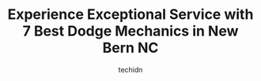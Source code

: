---
layout: ampstory
image: https://images.unsplash.com/photo-1621772991673-de61ffe34408?ixlib=rb-4.0.3&ixid=MnwxMjA3fDB8MHxwaG90by1wYWdlfHx8fGVufDB8fHx8&auto=format&fit=crop&w=640&h=853&q=80
author: techidn
featured: false
description: When it comes to finding reliable automotive experts in New Bern NC, USA, look no further than the 7 best Dodge Mechanic in the area. With their exceptional skills and dedication to providin
title: Experience Exceptional Service with 7 Best Dodge Mechanics in New Bern NC
cover:
   title: Experience Exceptional Service with 7 Best Dodge Mechanics in New Bern NC
   subtitle: Rickpate
   background: https://images.unsplash.com/photo-1621772991673-de61ffe34408?ixlib=rb-4.0.3&ixid=MnwxMjA3fDB8MHxwaG90by1wYWdlfHx8fGVufDB8fHx8&auto=format&fit=crop&w=640&h=853&q=80

pages: 
 - layout: thirds
   top: <h1>#1 Colony Tire and Service</h1>
   bottom: "<p>Colony Tire in New Bern, NC, provides outstanding service at a fair price. Most important, they are honest!!!The men and women who work at this company do not try to sell</p>"
   background: https://www.knot35.com/toplist/wp-content/uploads/2023/06/best-dodge-mechanic-1-in-new-bern-nc-1685834892.jpeg
   backgroundblur: true
 - layout: thirds
   top: <h1>#2 Toyota of New Bern</h1>
   bottom: "<p>5010 US-70, New Bern, NC 28560, United States</p>"
   background: https://www.knot35.com/toplist/wp-content/uploads/2023/06/best-dodge-mechanic-2-in-new-bern-nc-1685834892.jpeg
   cta:
      link: https://www.knot35.com/toplist/experience-exceptional-service-with-7-best-dodge-mechanics-in-new-bern-nc/
      text: Experience Exceptional Service with 7 Best Dodge Mechanics in New Bern NC
 - layout: thirds
   top: <h1>#3 Cella Ford Inc.</h1>
   bottom: "<p>3210 Dr. M.L.K. Jr Blvd, New Bern, NC 28562, United States</p>"
   background: https://www.knot35.com/toplist/wp-content/uploads/2023/06/best-dodge-mechanic-3-in-new-bern-nc-1685834893.jpeg
   cta:
      link: https://www.knot35.com/toplist/experience-exceptional-service-with-7-best-dodge-mechanics-in-new-bern-nc/
      text: Experience Exceptional Service with 7 Best Dodge Mechanics in New Bern NC
 - layout: thirds
   top: <h1>#4 Eastern Carolina Nissan</h1>
   bottom: "<p>3315 US-70 E, New Bern, NC 28560, United States</p>"
   background: https://images.unsplash.com/photo-1615749413727-825b59a857b5?ixlib=rb-4.0.3&ixid=MnwxMjA3fDB8MHxwaG90by1wYWdlfHx8fGVufDB8fHx8&auto=format&fit=crop&w=640&h=853&q=80
   cta:
      link: https://www.knot35.com/toplist/experience-exceptional-service-with-7-best-dodge-mechanics-in-new-bern-nc/
      text: Experience Exceptional Service with 7 Best Dodge Mechanics in New Bern NC
 - layout: thirds
   top: <h1>#5 Riverside Chrysler Dodge Jeep RAM Service Center</h1>
   bottom: "<p>5000 US-70 Suite B, New Bern, NC 28560, United States</p>"
   background: https://images.unsplash.com/photo-1496096265110-f83ad7f96608?ixlib=rb-4.0.3&ixid=MnwxMjA3fDB8MHxwaG90by1wYWdlfHx8fGVufDB8fHx8&auto=format&fit=crop&w=640&h=853&q=80
   cta:
      link: https://www.knot35.com/toplist/experience-exceptional-service-with-7-best-dodge-mechanics-in-new-bern-nc/
      text: Experience Exceptional Service with 7 Best Dodge Mechanics in New Bern NC
 - layout: thirds
   top: <h1>#6 Riverside Subaru</h1>
   bottom: "<p>5000 US-70 Suite A, New Bern, NC 28560, United States</p>"
   background: https://images.unsplash.com/photo-1618556658017-fd9c732d1360?ixlib=rb-4.0.3&ixid=MnwxMjA3fDB8MHxwaG90by1wYWdlfHx8fGVufDB8fHx8&auto=format&fit=crop&w=640&h=853&q=80
   cta:
      link: https://www.knot35.com/toplist/experience-exceptional-service-with-7-best-dodge-mechanics-in-new-bern-nc/
      text: Experience Exceptional Service with 7 Best Dodge Mechanics in New Bern NC
 - layout: thirds
   top: <h1>#7 Craven Tire & Automotive Repair</h1>
   bottom: "<p>318 First St, New Bern, NC 28562, United States</p>"
   background: https://images.unsplash.com/photo-1609083590460-7b8cc0ca65f8?ixlib=rb-4.0.3&ixid=MnwxMjA3fDB8MHxwaG90by1wYWdlfHx8fGVufDB8fHx8&auto=format&fit=crop&w=640&h=853&q=80
   cta:
      link: https://www.knot35.com/toplist/experience-exceptional-service-with-7-best-dodge-mechanics-in-new-bern-nc/
      text: Experience Exceptional Service with 7 Best Dodge Mechanics in New Bern NC
 - layout: thirds
   middle: Continue reading...
   background: https://images.unsplash.com/photo-1541356665065-22676f35dd40?ixlib=rb-4.0.3&ixid=MnwxMjA3fDB8MHxwaG90by1wYWdlfHx8fGVufDB8fHx8&auto=format&fit=crop&w=640&h=853&q=80
   cta:
      link: https://www.knot35.com/toplist/experience-exceptional-service-with-7-best-dodge-mechanics-in-new-bern-nc/
      text: Experience Exceptional Service with 7 Best Dodge Mechanics in New Bern NC
      
---